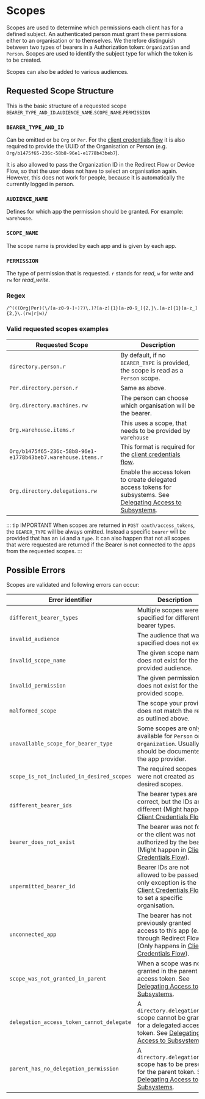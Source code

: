 # Scopes

Scopes are used to determine which permissions each client has for a defined subject. An authenticated person must grant these permissions either to an organisation or to themselves.
We therefore distinguish between two types of bearers in a Authorization token: `Organization` and `Person`. Scopes are used to identify the subject type for which the token is to be created.

Scopes can also be added to various audiences.

## Requested Scope Structure

This is the basic structure of a requested scope `BEARER_TYPE_AND_ID`.`AUDIENCE_NAME`.`SCOPE_NAME`.`PERMISSION`

### `BEARER_TYPE_AND_ID`

Can be omitted or be `Org` or `Per`. For the [client credentials flow](/guide/oauth/client-credentials.html) it is also required to provide the UUID of the Organisation or Person (e.g. `Org/b1475f65-236c-58b8-96e1-e1778b43beb7`).

It is also allowed to pass the Organization ID in the Redirect Flow or Device Flow, so that the user does not have to select an organisation again. However, this does not work for people, because it is automatically the currently logged in person.

### `AUDIENCE_NAME`

Defines for which app the permission should be granted. For example: `warehouse`.

### `SCOPE_NAME`

The scope name is provided by each app and is given by each app.

### `PERMISSION`

The type of permission that is requested. `r` stands for _read_, `w` for _write_ and `rw` for _read_write_.

### Regex

```regex
/^(((Org|Per)(\/[a-z0-9-]+)?)\.)?[a-z]{1}[a-z0-9_]{2,}\.[a-z]{1}[a-z_]{2,}\.(rw|r|w)/
```

### Valid requested scopes examples

| Requested Scope                                              | Description                                                                                                                            |
| ------------------------------------------------------------ | -------------------------------------------------------------------------------------------------------------------------------------- |
| `directory.person.r`                                         | By default, if no `BEARER_TYPE` is provided, the scope is read as a `Person` scope.                                                    |
| `Per.directory.person.r`                                     | Same as above.                                                                                                                         |
| `Org.directory.machines.rw`                                  | The person can choose which organisation will be the bearer.                                                                           |
| `Org.warehouse.items.r`                                      | This uses a scope, that needs to be provided by `warehouse`                                                                            |
| `Org/b1475f65-236c-58b8-96e1-e1778b43beb7.warehouse.items.r` | This format is required for the [client credentials flow](/guide/oauth/client-credentials.html).                                       |
| `Org.directory.delegations.rw`                               | Enable the access token to create delegated access tokens for subsystems. See [Delegating Access to Subsystems](./delegate-access.md). |

::: tip IMPORTANT
When scopes are returned in `POST oauth/access_tokens`, the `BEARER_TYPE` will be always omitted. Instead a specific `bearer` will be provided that has an `id` and a `type`. It can also happen that not all scopes that were requested are returned if the Bearer is not connected to the apps from the requested scopes.
:::

## Possible Errors

Scopes are validated and following errors can occur:

| Error identifier                          | Description                                                                                                                                                    |
| ----------------------------------------- | -------------------------------------------------------------------------------------------------------------------------------------------------------------- |
| `different_bearer_types`                  | Multiple scopes were specified for different bearer types.                                                                                                     |
| `invalid_audience`                        | The audience that was specified does not exist.                                                                                                                |
| `invalid_scope_name`                      | The given scope name does not exist for the provided audience.                                                                                                 |
| `invalid_permission`                      | The given permission does not exist for the provided scope.                                                                                                    |
| `malformed_scope`                         | The scope your provided does not match the regex as outlined above.                                                                                            |
| `unavailable_scope_for_bearer_type`       | Some scopes are only available for `Person` or `Organization`. Usually this should be documented by the app provider.                                          |
| `scope_is_not_included_in_desired_scopes` | The required scopes were not created as desired scopes.                                                                                                        |
| `different_bearer_ids`                    | The bearer types are correct, but the IDs are different (Might happen in [Client Credentials Flow](./client-credentials.html)).                                |
| `bearer_does_not_exist`                   | The bearer was not found or the client was not authorized by the bearer. (Might happen in [Client Credentials Flow](./client-credentials.html)).               |
| `unpermitted_bearer_id`                   | Bearer IDs are not allowed to be passed, the only exception is the [Client Credentials Flow](./client-credentials.html) or to set a specific organisation.     |
| `unconnected_app`                         | The bearer has not previously granted access to this app (e.g. through Redirect Flow). (Only happens in [Client Credentials Flow](./client-credentials.html)). |
| `scope_was_not_granted_in_parent`         | When a scope was not granted in the parent access token. See [Delegating Access to Subsystems](./delegate-access.md).                                          |
| `delegation_access_token_cannot_delegate` | A `directory.delegations.rw` scope cannot be granted for a delegated access token. See [Delegating Access to Subsystems](./delegate-access.md).                |
| `parent_has_no_delegation_permission`     | A `directory.delegations.rw` scope has to be present for the parent token. See [Delegating Access to Subsystems](./delegate-access.md).                        |
